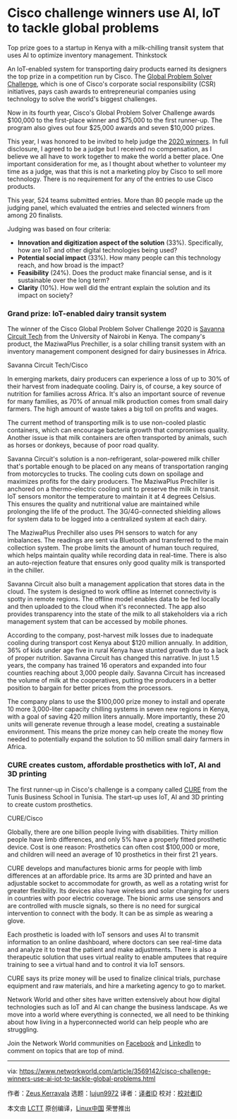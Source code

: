 [#]: collector: (lujun9972)
[#]: translator: ( )
[#]: reviewer: ( )
[#]: publisher: ( )
[#]: url: ( )
[#]: subject: (Cisco challenge winners use AI, IoT to tackle global problems)
[#]: via: (https://www.networkworld.com/article/3569142/cisco-challenge-winners-use-ai-iot-to-tackle-global-problems.html)
[#]: author: (Zeus Kerravala https://www.networkworld.com/author/Zeus-Kerravala/)

Cisco challenge winners use AI, IoT to tackle global problems
======
Top prize goes to a startup in Kenya with a milk-chilling transit system that uses AI to optimize inventory management.
Thinkstock

An IoT-enabled system for transporting dairy products earned its designers the top prize in a competition run by Cisco. The [Global Problem Solver Challenge][1], which is one of Cisco's corporate social responsibility (CSR) initiatives, pays cash awards to entrepreneurial companies using technology to solve the world's biggest challenges.

Now in its fourth year, Cisco's Global Problem Solver Challenge awards $100,000 to the first-place winner and $75,000 to the first runner-up. The program also gives out four $25,000 awards and seven $10,000 prizes.

This year, I was honored to be invited to help judge the [2020 winners][2]. In full disclosure, I agreed to be a judge but I received no compensation, as I believe we all have to work together to make the world a better place. One important consideration for me, as I thought about whether to volunteer my time as a judge, was that this is not a marketing ploy by Cisco to sell more technology. There is no requirement for any of the entries to use Cisco products.

This year, 524 teams submitted entries. More than 80 people made up the judging panel, which evaluated the entries and selected winners from among 20 finalists.

Judging was based on four criteria:

  * **Innovation and digitization aspect of the solution** (33%). Specifically, how are IoT and other digital technologies being used?
  * **Potential social impact** (33%). How many people can this technology reach, and how broad is the impact?
  * **Feasibility** (24%). Does the product make financial sense, and is it sustainable over the long term?
  * **Clarity** (10%). How well did the entrant explain the solution and its impact on society?



### Grand prize: IoT-enabled dairy transit system

The winner of the Cisco Global Problem Solver Challenge 2020 is [Savanna Circuit Tech][3] from the University of Nairobi in Kenya. The company's product, the MaziwaPlus Prechiller, is a solar chilling transit system with an inventory management component designed for dairy businesses in Africa.

[][4] Savanna Circuit Tech/Cisco

In emerging markets, dairy producers can experience a loss of up to 30% of their harvest from inadequate cooling. Dairy is, of course, a key source of nutrition for families across Africa. It's also an important source of revenue for many families, as 70% of annual milk production comes from small dairy farmers. The high amount of waste takes a big toll on profits and wages.

The current method of transporting milk is to use non-cooled plastic containers, which can encourage bacteria growth that compromises quality. Another issue is that milk containers are often transported by animals, such as horses or donkeys, because of poor road quality. 

Savanna Circuit's solution is a non-refrigerant, solar-powered milk chiller that's portable enough to be placed on any means of transportation ranging from motorcycles to trucks. The cooling cuts down on spoilage and maximizes profits for the dairy producers. The MaziwaPlus Prechiller is anchored on a thermo-electric cooling unit to preserve the milk in transit. IoT sensors monitor the temperature to maintain it at 4 degrees Celsius. This ensures the quality and nutritional value are maintained while prolonging the life of the product. The 3G/4G-connected shielding allows for system data to be logged into a centralized system at each dairy.

The MaziwaPlus Prechiller also uses PH sensors to watch for any imbalances. The readings are sent via Bluetooth and transferred to the main collection system. The probe limits the amount of human touch required, which helps maintain quality while recording data in real-time. There is also an auto-rejection feature that ensures only good quality milk is transported in the chiller. 

Savanna Circuit also built a management application that stores data in the cloud. The system is designed to work offline as Internet connectivity is spotty in remote regions. The offline model enables data to be fed locally and then uploaded to the cloud when it's reconnected. The app also provides transparency into the state of the milk to all stakeholders via a rich management system that can be accessed by mobile phones.

According to the company, post-harvest milk losses due to inadequate cooling during transport cost Kenya about $120 million annually. In addition, 36% of kids under age five in rural Kenya have stunted growth due to a lack of proper nutrition. Savanna Circuit has changed this narrative. In just 1.5 years, the company has trained 16 operators and expanded into four counties reaching about 3,000 people daily. Savanna Circuit has increased the volume of milk at the cooperatives, putting the producers in a better position to bargain for better prices from the processors.

The company plans to use the $100,000 prize money to install and operate 10 more 3,000-liter capacity chilling systems in seven new regions in Kenya, with a goal of saving 420 million liters annually. More importantly, these 20 units will generate revenue through a lease model, creating a sustainable environment. This means the prize money can help create the money flow needed to potentially expand the solution to 50 million small dairy farmers in Africa.

### CURE creates custom, affordable prosthetics with IoT, AI and 3D printing

The first runner-up in Cisco's challenge is a company called [CURE][5] from the Tunis Business School in Tunisia. The start-up uses IoT, AI and 3D printing to create custom prosthetics.

[][6] CURE/Cisco

Globally, there are one billion people living with disabilities. Thirty million people have limb differences, and only 5% have a properly fitted prosthetic device. Cost is one reason: Prosthetics can often cost $100,000 or more, and children will need an average of 10 prosthetics in their first 21 years.

CURE develops and manufactures bionic arms for people with limb differences at an affordable price. Its arms are 3D printed and have an adjustable socket to accommodate for growth, as well as a rotating wrist for greater flexibility. Its devices also have wireless and solar charging for users in countries with poor electric coverage. The bionic arms use sensors and are controlled with muscle signals, so there is no need for surgical intervention to connect with the body. It can be as simple as wearing a glove.

Each prosthetic is loaded with IoT sensors and uses AI to transmit information to an online dashboard, where doctors can see real-time data and analyze it to treat the patient and make adjustments. There is also a therapeutic solution that uses virtual reality to enable amputees that require training to see a virtual hand and to control it via IoT sensors.

CURE says its prize money will be used to finalize clinical trials, purchase equipment and raw materials, and hire a marketing agency to go to market.

Network World and other sites have written extensively about how digital technologies such as IoT and AI can change the business landscape. As we move into a world where everything is connected, we all need to be thinking about how living in a hyperconnected world can help people who are struggling.

Join the Network World communities on [Facebook][7] and [LinkedIn][8] to comment on topics that are top of mind.

--------------------------------------------------------------------------------

via: https://www.networkworld.com/article/3569142/cisco-challenge-winners-use-ai-iot-to-tackle-global-problems.html

作者：[Zeus Kerravala][a]
选题：[lujun9972][b]
译者：[译者ID](https://github.com/译者ID)
校对：[校对者ID](https://github.com/校对者ID)

本文由 [LCTT](https://github.com/LCTT/TranslateProject) 原创编译，[Linux中国](https://linux.cn/) 荣誉推出

[a]: https://www.networkworld.com/author/Zeus-Kerravala/
[b]: https://github.com/lujun9972
[1]: https://cisco.innovationchallenge.com/
[2]: https://blogs.cisco.com/news/announcing-the-cisco-global-problem-solver-challenge-2020-winners
[3]: https://www.sav-circuit.com/
[4]: https://images.idgesg.net/images/article/2020/08/savanna-100853692-orig.jpg
[5]: https://dhaouafimed.wixsite.com/curetunisie
[6]: https://images.idgesg.net/images/article/2020/08/cure-100853693-orig.jpg
[7]: https://www.facebook.com/NetworkWorld/
[8]: https://www.linkedin.com/company/network-world
